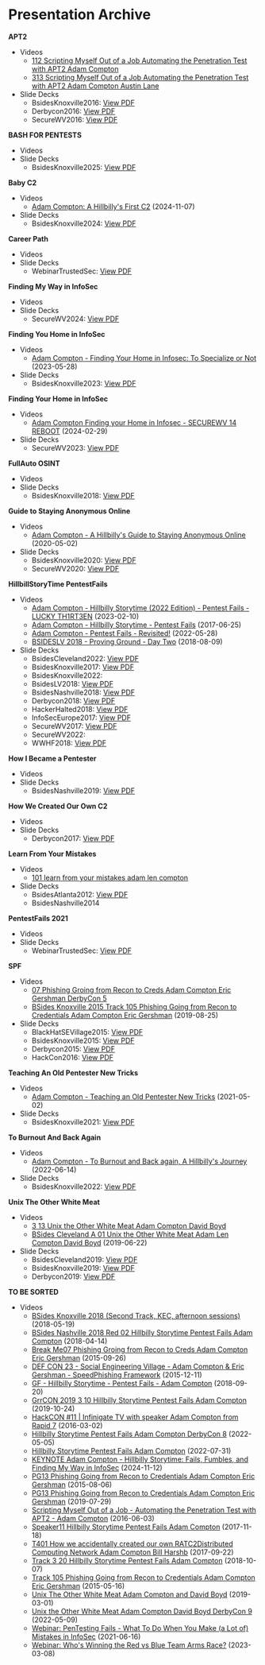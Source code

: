 # Presentation Archive

**APT2**
 - Videos
   - [112 Scripting Myself Out of a Job Automating the Penetration Test with APT2 Adam Compton](https://www.youtube.com/watch?v=VQxJsLLQ5oY)
   - [313 Scripting Myself Out of a Job Automating the Penetration Test with APT2 Adam Compton Austin Lane](https://www.youtube.com/watch?v=XyrZhvDNrIM)
 - Slide Decks
   - BsidesKnoxville2016: [View PDF](./BsidesKnoxville2016/APT2.pdf)
   - Derbycon2016: [View PDF](./Derbycon2016/APT2.pdf)
   - SecureWV2016: [View PDF](./SecureWV2016/APT2.pdf)

**BASH FOR PENTESTS**
 - Videos
 - Slide Decks
   - BsidesKnoxville2025: [View PDF](./BsidesKnoxville2025/BASH_FOR_PENTESTS.pdf)

**Baby C2**
 - Videos
   - [Adam Compton: A Hillbilly's First C2](https://www.youtube.com/watch?v=mkgnFqAWPr4) (2024-11-07)
 - Slide Decks
   - BsidesKnoxville2024: [View PDF](./BsidesKnoxville2024/Baby_C2.pdf)

**Career Path**
 - Videos
 - Slide Decks
   - WebinarTrustedSec: [View PDF](./WebinarTrustedSec/Career_Path_2018.pdf)

**Finding My Way in InfoSec**
 - Videos
 - Slide Decks
   - SecureWV2024: [View PDF](./SecureWV2024/Finding_My_Way_in_InfoSec.pdf)

**Finding You Home in InfoSec**
 - Videos
   - [Adam Compton - Finding Your Home in Infosec: To Specialize or Not](https://www.youtube.com/watch?v=6WT7RCgbxHw) (2023-05-28)
 - Slide Decks
   - BsidesKnoxville2023: [View PDF](./BsidesKnoxville2023/Finding_You_Home_in_InfoSec.pdf)

**Finding Your Home in InfoSec**
 - Videos
   - [Adam Compton   Finding your Home in Infosec - SECUREWV 14 REBOOT](https://www.youtube.com/watch?v=v61cHOAfmSc) (2024-02-29)
 - Slide Decks
   - SecureWV2023: [View PDF](./SecureWV2023/Finding_Your_Home_in_InfoSec.pdf)

**FullAuto OSINT**
 - Videos
 - Slide Decks
   - BsidesKnoxville2018: [View PDF](./BsidesKnoxville2018/FullAuto_OSINT.pdf)

**Guide to Staying Anonymous Online**
 - Videos
   - [Adam Compton - A Hillbilly's Guide to Staying Anonymous Online](https://www.youtube.com/watch?v=xPEboNcV_ak) (2020-05-02)
 - Slide Decks
   - BsidesKnoxville2020: [View PDF](./BsidesKnoxville2020/Guide_to_Staying_Anonymous_Online.pdf)
   - SecureWV2020: [View PDF](./SecureWV2020/Guide_to_Staying_Anonymous_Online.pdf)

**HillbillStoryTime PentestFails**
 - Videos
   - [Adam Compton - Hillbilly Storytime (2022 Edition) - Pentest Fails - LUCKY TH1RT3EN](https://www.youtube.com/watch?v=OyE_lSSaQfI) (2023-02-10)
   - [Adam Compton - Hillbilly Storytime - Pentest Fails](https://www.youtube.com/watch?v=GSbKeTPv2TU) (2017-06-25)
   - [Adam Compton - Pentest Fails - Revisited!](https://www.youtube.com/watch?v=kIFTFiAvn58) (2022-05-28)
   - [BSIDESLV 2018 - Proving Ground - Day Two](https://www.youtube.com/watch?v=W6ixMdtZVFk) (2018-08-09)
 - Slide Decks
   - BsidesCleveland2022: [View PDF](./BsidesCleveland2022/HillbillStoryTime_PentestFails.pdf)
   - BsidesKnoxville2017: [View PDF](./BsidesKnoxville2017/HillbillStoryTime_PentestFails.pdf)
   - BsidesKnoxville2022:
   - BsidesLV2018: [View PDF](./BsidesLV2018/HillbillStoryTime_PentestFails.pdf)
   - BsidesNashville2018: [View PDF](./BsidesNashville2018/HillbillStoryTime_PentestFails.pdf)
   - Derbycon2018: [View PDF](./Derbycon2018/HillbillStoryTime_PentestFails.pdf)
   - HackerHalted2018: [View PDF](./HackerHalted2018/HillbillStoryTime_PentestFails.pdf)
   - InfoSecEurope2017: [View PDF](./InfoSecEurope2017/HillbillStoryTime_PentestFails.pdf)
   - SecureWV2017: [View PDF](./SecureWV2017/HillbillStoryTime_PentestFails.pdf)
   - SecureWV2022:
   - WWHF2018: [View PDF](./WWHF2018/HillbillStoryTime_PentestFails.pdf)

**How I Became a Pentester**
 - Videos
 - Slide Decks
   - BsidesNashville2019: [View PDF](./BsidesNashville2019/How_I_Became_a_Pentester.pdf)

**How We Created Our Own C2**
 - Videos
 - Slide Decks
   - Derbycon2017: [View PDF](./Derbycon2017/How_We_Created_Our_Own_C2.pdf)

**Learn From Your Mistakes**
 - Videos
   - [101 learn from your mistakes adam len compton](https://www.youtube.com/watch?v=UTh_n62jsIY)
 - Slide Decks
   - BsidesAtlanta2012: [View PDF](./BsidesAtlanta2012/Learn_From_Your_Mistakes.pdf)
   - BsidesNashville2014

**PentestFails 2021**
 - Videos
 - Slide Decks
   - WebinarTrustedSec: [View PDF](./WebinarTrustedSec/PentestFails_2021.pdf)

**SPF**
 - Videos
   - [07 Phishing Groing from Recon to Creds Adam Compton Eric Gershman DerbyCon 5](https://www.youtube.com/watch?v=ZrJM3SYvqIs)
   - [BSides Knoxville 2015 Track 105 Phishing Going from Recon to Credentials Adam Compton Eric Gershman](https://www.youtube.com/watch?v=esoWskJIiUs) (2019-08-25)
 - Slide Decks
   - BlackHatSEVillage2015: [View PDF](./BlackHatSEVillage2015/SPF.pdf)
   - BsidesKnoxville2015: [View PDF](./BsidesKnoxville2015/SPF.pdf)
   - Derbycon2015: [View PDF](./Derbycon2015/SPF.pdf)
   - HackCon2016: [View PDF](./HackCon2016/SPF.pdf)

**Teaching An Old Pentester New Tricks**
 - Videos
   - [Adam Compton - Teaching an Old Pentester New Tricks](https://www.youtube.com/watch?v=98thPPGA_BE) (2021-05-02)
 - Slide Decks
   - BsidesKnoxville2021: [View PDF](./BsidesKnoxville2021/Teaching_An_Old_Pentester_New_Tricks.pdf)

**To Burnout And Back Again**
 - Videos
   - [Adam Compton - To Burnout and Back again, A Hillbilly's Journey](https://www.youtube.com/watch?v=PsRsMqus-so) (2022-06-14)
 - Slide Decks
   - BsidesKnoxville2022: [View PDF](./BsidesKnoxville2022/To_Burnout_And_Back_Again.pdf)

**Unix The Other White Meat**
 - Videos
   - [3 13 Unix the Other White Meat Adam Compton David Boyd](https://www.youtube.com/watch?v=mJCfBr97hW4)
   - [BSides Cleveland A 01 Unix the Other White Meat Adam Len Compton David Boyd](https://www.youtube.com/watch?v=JRQ_zUvdhps) (2019-06-22)
 - Slide Decks
   - BsidesCleveland2019: [View PDF](./BsidesCleveland2019/Unix_The_Other_White_Meat.pdf)
   - BsidesKnoxville2019: [View PDF](./BsidesKnoxville2019/Unix_The_Other_White_Meat.pdf)
   - Derbycon2019: [View PDF](./Derbycon2019/Unix_The_Other_White_Meat.pdf)

**TO BE SORTED**
 - Videos
   - [BSides Knoxville 2018 (Second Track, KEC, afternoon sessions)](https://www.youtube.com/watch?v=OOl6zSn5OeI) (2018-05-19)
   - [BSides Nashville 2018 Red 02 Hillbilly Storytime Pentest Fails Adam Compton](https://www.youtube.com/watch?v=v5_KRQABXXc) (2018-04-14)
   - [Break Me07 Phishing Groing from Recon to Creds Adam Compton Eric Gershman](https://www.youtube.com/watch?v=uyUyD1hwL9k) (2015-09-26)
   - [DEF CON 23 - Social Engineering Village - Adam Compton & Eric Gershman - SpeedPhishing Framework](https://www.youtube.com/watch?v=w-Rk8WnnFaE) (2015-12-11)
   - [GF - Hillbilly Storytime - Pentest Fails - Adam Compton](https://www.youtube.com/watch?v=JvQvyy2skUk) (2018-09-20)
   - [GrrCON 2019 3 10 Hillbilly Storytime Pentest Fails Adam Compton](https://www.youtube.com/watch?v=q5gLhZjTCj0) (2019-10-24)
   - [HackCON #11 | Infinigate TV with speaker Adam Compton from Rapid 7](https://www.youtube.com/watch?v=l9_zs8rmAYY) (2016-03-02)
   - [Hillbilly Storytime Pentest Fails Adam Compton   DerbyCon 8](https://www.youtube.com/watch?v=Sh4_aJ4wbsc) (2022-05-05)
   - [Hillbilly Storytime Pentest Fails Adam Compton](https://www.youtube.com/watch?v=8RbgK2dW2PE) (2022-07-31)
   - [KEYNOTE Adam Compton - Hillbilly Storytime: Fails, Fumbles, and Finding My Way in InfoSec](https://www.youtube.com/watch?v=EBQw-Asl_e0) (2024-11-12)
   - [PG13 Phishing Going from Recon to Credentials Adam Compton Eric Gershman](https://www.youtube.com/watch?v=TtgJ3DaMtAo) (2015-08-06)
   - [PG13 Phishing Going from Recon to Credentials Adam Compton Eric Gershman](https://www.youtube.com/watch?v=xJ3gikw5ajk) (2019-07-29)
   - [Scripting Myself Out of a Job - Automating the Penetration Test with APT2 - Adam Compton](https://www.youtube.com/watch?v=psBtbekLntg) (2016-06-03)
   - [Speaker11 Hillbilly Storytime Pentest Fails Adam Compton](https://www.youtube.com/watch?v=BPneCzGbPOc) (2017-11-18)
   - [T401 How we accidentally created our own RATC2Distributed Computing Network Adam Compton Bill Harshb](https://www.youtube.com/watch?v=_xILcJ9aURk) (2017-09-22)
   - [Track 3 20 Hillbilly Storytime Pentest Fails Adam Compton](https://www.youtube.com/watch?v=auzjOr7B8qU) (2018-10-07)
   - [Track 105 Phishing Going from Recon to Credentials Adam Compton Eric Gershman](https://www.youtube.com/watch?v=85QQwOduH6A) (2015-05-16)
   - [Unix The Other White Meat Adam Compton and David Boyd](https://www.youtube.com/watch?v=yRXMclaMbGg) (2019-03-01)
   - [Unix the Other White Meat Adam Compton David Boyd   DerbyCon 9](https://www.youtube.com/watch?v=LyP_mmJlJxE) (2022-05-09)
   - [Webinar: PenTesting Fails - What To Do When You Make (a Lot of) Mistakes in InfoSec](https://www.youtube.com/watch?v=ZAbqBCvzGFA) (2021-06-16)
   - [Webinar: Who's Winning the Red vs Blue Team Arms Race?](https://www.youtube.com/watch?v=IaJ3OQDoDvI) (2023-03-08)
